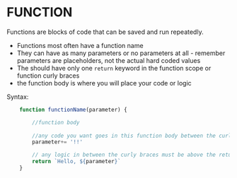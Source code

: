 # FUNCTION

Functions are blocks of code that can be saved and run repeatedly. 

- Functions most often have a function name
- They can have as many parameters or no parameters at all - remember parameters are placeholders, not the actual hard coded values
- The should have only one `return` keyword in the function scope or function curly braces
- the function body is where you will place your code or logic

Syntax:

```js
    function functionName(parameter) {

        //function body
    
        //any code you want goes in this function body between the curly braces
        parameter+= '!!'

        // any logic in between the curly braces must be above the return statement
        return `Hello, ${parameter}`
    }
```

